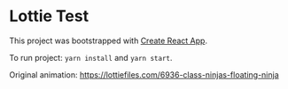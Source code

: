 # Lottie Test

This project was bootstrapped with [Create React App](https://github.com/facebook/create-react-app).

To run project: `yarn install` and `yarn start`.

Original animation: https://lottiefiles.com/6936-class-ninjas-floating-ninja
